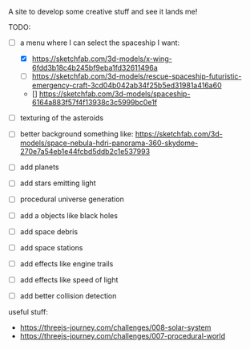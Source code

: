 A site to develop some creative stuff and see it lands me!

TODO:
 - [ ] a menu where I can select the spaceship I want:
    - [x] https://sketchfab.com/3d-models/x-wing-6fdd3b18c4b245bf9eba1fd32611496a
    - [ ] https://sketchfab.com/3d-models/rescue-spaceship-futuristic-emergency-craft-3cd04b042ab34f25b5ed31981a416a60
    - [] https://sketchfab.com/3d-models/spaceship-6164a883f57f4f13938c3c5999bc0e1f
 - [ ] texturing of the asteroids
 - [ ] better background something like: https://sketchfab.com/3d-models/space-nebula-hdri-panorama-360-skydome-270e7a54eb1e44fcbd5ddb2c1e537993
 - [ ] add planets
 - [ ] add stars emitting light
 - [ ] procedural universe generation
 - [ ] add a objects like black holes
 - [ ] add space debris
 - [ ] add space stations
 - [ ] add effects like engine trails
 - [ ] add effects like speed of light
 - [ ] add better collision detection


useful stuff:
 - https://threejs-journey.com/challenges/008-solar-system
 - https://threejs-journey.com/challenges/007-procedural-world
 